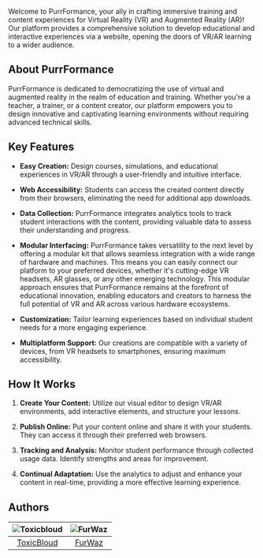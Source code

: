 
Welcome to PurrFormance, your ally in crafting immersive training and content experiences for Virtual Reality (VR) and Augmented Reality (AR)! Our platform provides a comprehensive solution to develop educational and interactive experiences via a website, opening the doors of VR/AR learning to a wider audience.

## About PurrFormance

PurrFormance is dedicated to democratizing the use of virtual and augmented reality in the realm of education and training. Whether you're a teacher, a trainer, or a content creator, our platform empowers you to design innovative and captivating learning environments without requiring advanced technical skills.

## Key Features

- **Easy Creation:** Design courses, simulations, and educational experiences in VR/AR through a user-friendly and intuitive interface.

- **Web Accessibility:** Students can access the created content directly from their browsers, eliminating the need for additional app downloads.

- **Data Collection:** PurrFormance integrates analytics tools to track student interactions with the content, providing valuable data to assess their understanding and progress.
  
- **Modular Interfacing:** PurrFormance takes versatility to the next level by offering a modular kit that allows seamless integration with a wide range of hardware and machines. This means you can easily connect our platform to your preferred devices, whether it's cutting-edge VR headsets, AR glasses, or any other emerging technology. This modular approach ensures that PurrFormance remains at the forefront of educational innovation, enabling educators and creators to harness the full potential of VR and AR across various hardware ecosystems.

- **Customization:** Tailor learning experiences based on individual student needs for a more engaging experience.

- **Multiplatform Support:** Our creations are compatible with a variety of devices, from VR headsets to smartphones, ensuring maximum accessibility.

## How It Works

1. **Create Your Content:** Utilize our visual editor to design VR/AR environments, add interactive elements, and structure your lessons.

2. **Publish Online:** Put your content online and share it with your students. They can access it through their preferred web browsers.

3. **Tracking and Analysis:** Monitor student performance through collected usage data. Identify strengths and areas for improvement.

4. **Continual Adaptation:** Use the analytics to adjust and enhance your content in real-time, providing a more effective learning experience.

## Authors

| ![Toxicbloud](https://avatars.githubusercontent.com/u/34874048?v=4) | ![FurWaz](https://avatars.githubusercontent.com/u/77248200?v=4) |
| :---: | :---: |
| [ToxicBloud](https://github.com/toxicbloud) | [FurWaz](https://github.com/furwaz) |

